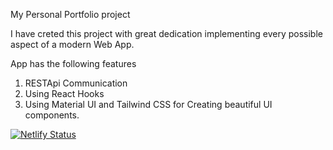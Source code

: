 My Personal Portfolio project

I have creted this project with great dedication implementing every possible aspect of a 
modern Web App.

App has the following features

1. RESTApi Communication
2. Using React Hooks
3. Using Material UI and Tailwind CSS for Creating beautiful UI components.

[![Netlify Status](https://api.netlify.com/api/v1/badges/79403370-3d3b-4047-8280-61228d4e21f5/deploy-status)](https://app.netlify.com/sites/myportfolioproject/deploys)
